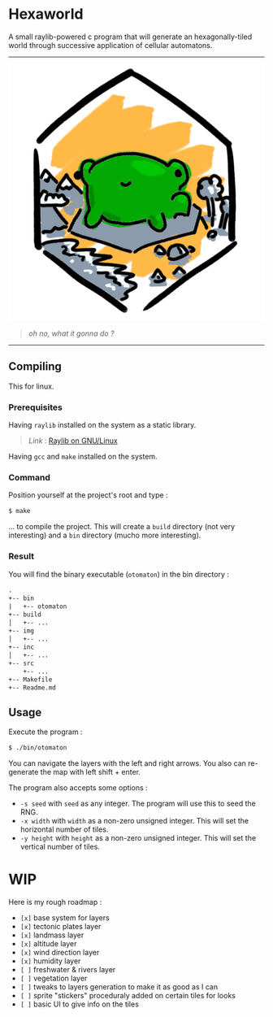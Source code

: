 # Hexaworld

A small raylib-powered c program that will generate an hexagonally-tiled world through successive application of cellular automatons.

***

![hexaworld icon, a frog vibing on a tile](img/icon/hexaworld.png)

> *oh no, what it gonna do ?*
***

## Compiling

This for linux.

### Prerequisites

Having `raylib` installed on the system as a static library.
> *Link* : [Raylib on GNU/Linux](https://github.com/raysan5/raylib/wiki/Working-on-GNU-Linux)

Having `gcc` and `make` installed on the system.

### Command

Position yourself at the project's root and type :

```bash
$ make
```

... to compile the project. This will create a `build` directory (not very interesting) and a `bin` directory (mucho more interesting).

### Result

You will find the binary executable (`otomaton`) in the bin directory :

```
.
+-- bin
|   +-- otomaton
+-- build
│   +-- ...
+-- img
│   +-- ...
+-- inc
│   +-- ...
+-- src
    +-- ...
+-- Makefile
+-- Readme.md

```

## Usage

Execute the program :
```bash
$ ./bin/otomaton
```

You can navigate the layers with the left and right arrows. You also can re-generate the map with left shift + enter.

The program also accepts some options :

- `-s seed` with `seed` as any integer. The program will use this to seed the RNG.
- `-x width` with `width` as a non-zero unsigned integer. This will set the horizontal number of tiles.
- `-y height` with `height` as a non-zero unsigned integer. This will set the vertical number of tiles.

# WIP

Here is my rough roadmap :

- `[x]` base system for layers
- `[x]` tectonic plates layer
- `[x]` landmass layer
- `[x]` altitude layer
- `[x]` wind direction layer
- `[x]` humidity layer
- `[ ]` freshwater & rivers layer
- `[ ]` vegetation layer
- `[ ]` tweaks to layers generation to make it as good as I can
- `[ ]` sprite "stickers" proceduraly added on certain tiles for looks
- `[ ]` basic UI to give info on the tiles
